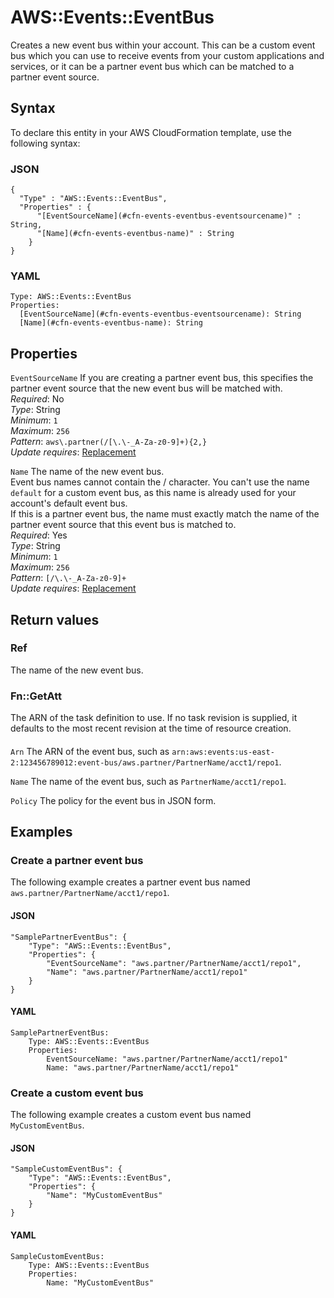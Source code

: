 # AWS::Events::EventBus<a name="aws-resource-events-eventbus"></a>

Creates a new event bus within your account\. This can be a custom event bus which you can use to receive events from your custom applications and services, or it can be a partner event bus which can be matched to a partner event source\.

## Syntax<a name="aws-resource-events-eventbus-syntax"></a>

To declare this entity in your AWS CloudFormation template, use the following syntax:

### JSON<a name="aws-resource-events-eventbus-syntax.json"></a>

```
{
  "Type" : "AWS::Events::EventBus",
  "Properties" : {
      "[EventSourceName](#cfn-events-eventbus-eventsourcename)" : String,
      "[Name](#cfn-events-eventbus-name)" : String
    }
}
```

### YAML<a name="aws-resource-events-eventbus-syntax.yaml"></a>

```
Type: AWS::Events::EventBus
Properties: 
  [EventSourceName](#cfn-events-eventbus-eventsourcename): String
  [Name](#cfn-events-eventbus-name): String
```

## Properties<a name="aws-resource-events-eventbus-properties"></a>

`EventSourceName`  <a name="cfn-events-eventbus-eventsourcename"></a>
If you are creating a partner event bus, this specifies the partner event source that the new event bus will be matched with\.  
*Required*: No  
*Type*: String  
*Minimum*: `1`  
*Maximum*: `256`  
*Pattern*: `aws\.partner(/[\.\-_A-Za-z0-9]+){2,}`  
*Update requires*: [Replacement](https://docs.aws.amazon.com/AWSCloudFormation/latest/UserGuide/using-cfn-updating-stacks-update-behaviors.html#update-replacement)

`Name`  <a name="cfn-events-eventbus-name"></a>
The name of the new event bus\.   
Event bus names cannot contain the / character\. You can't use the name `default` for a custom event bus, as this name is already used for your account's default event bus\.  
If this is a partner event bus, the name must exactly match the name of the partner event source that this event bus is matched to\.  
*Required*: Yes  
*Type*: String  
*Minimum*: `1`  
*Maximum*: `256`  
*Pattern*: `[/\.\-_A-Za-z0-9]+`  
*Update requires*: [Replacement](https://docs.aws.amazon.com/AWSCloudFormation/latest/UserGuide/using-cfn-updating-stacks-update-behaviors.html#update-replacement)

## Return values<a name="aws-resource-events-eventbus-return-values"></a>

### Ref<a name="aws-resource-events-eventbus-return-values-ref"></a>

The name of the new event bus\.

### Fn::GetAtt<a name="aws-resource-events-eventbus-return-values-fn--getatt"></a>

The ARN of the task definition to use\. If no task revision is supplied, it defaults to the most recent revision at the time of resource creation\.

#### <a name="aws-resource-events-eventbus-return-values-fn--getatt-fn--getatt"></a>

`Arn`  <a name="Arn-fn::getatt"></a>
The ARN of the event bus, such as `arn:aws:events:us-east-2:123456789012:event-bus/aws.partner/PartnerName/acct1/repo1`\.

`Name`  <a name="Name-fn::getatt"></a>
The name of the event bus, such as `PartnerName/acct1/repo1`\.

`Policy`  <a name="Policy-fn::getatt"></a>
The policy for the event bus in JSON form\.

## Examples<a name="aws-resource-events-eventbus--examples"></a>



### Create a partner event bus<a name="aws-resource-events-eventbus--examples--Create_a_partner_event_bus"></a>

The following example creates a partner event bus named `aws.partner/PartnerName/acct1/repo1`\. 

#### JSON<a name="aws-resource-events-eventbus--examples--Create_a_partner_event_bus--json"></a>

```
"SamplePartnerEventBus": {
    "Type": "AWS::Events::EventBus",
    "Properties": {
        "EventSourceName": "aws.partner/PartnerName/acct1/repo1",
        "Name": "aws.partner/PartnerName/acct1/repo1"
    }
}
```

#### YAML<a name="aws-resource-events-eventbus--examples--Create_a_partner_event_bus--yaml"></a>

```
SamplePartnerEventBus: 
    Type: AWS::Events::EventBus
    Properties: 
        EventSourceName: "aws.partner/PartnerName/acct1/repo1"
        Name: "aws.partner/PartnerName/acct1/repo1"
```

### Create a custom event bus<a name="aws-resource-events-eventbus--examples--Create_a_custom_event_bus"></a>

The following example creates a custom event bus named `MyCustomEventBus`\.

#### JSON<a name="aws-resource-events-eventbus--examples--Create_a_custom_event_bus--json"></a>

```
"SampleCustomEventBus": {
    "Type": "AWS::Events::EventBus",
    "Properties": {
        "Name": "MyCustomEventBus"
    }
}
```

#### YAML<a name="aws-resource-events-eventbus--examples--Create_a_custom_event_bus--yaml"></a>

```
SampleCustomEventBus: 
    Type: AWS::Events::EventBus
    Properties: 
        Name: "MyCustomEventBus"
```